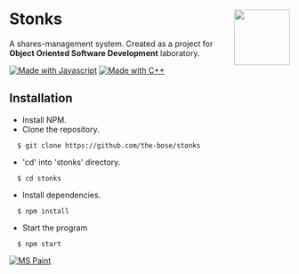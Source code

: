 # Stonks <img src="https://i.imgur.com/bx0Gz3B.png" align="right" width="100">
A shares-management system. Created as a project for **Object Oriented Software Development** laboratory.

[![Made with Javascript](https://forthebadge.com/images/badges/made-with-javascript.svg)](https://forthebadge.com)
[![Made with C++](https://forthebadge.com/images/badges/made-with-c-plus-plus.svg)](https://forthebadge.com)


## Installation
* Install NPM.
* Clone the repository.
```
  $ git clone https://github.com/the-bose/stonks
```
* 'cd' into 'stonks' directory.
```
  $ cd stonks
```
* Install dependencies.
```
  $ npm install
```
* Start the program
```
  $ npm start
```

[![MS Paint](https://forthebadge.com/images/badges/designed-in-ms-paint.svg)](https://forthebadge.com)
